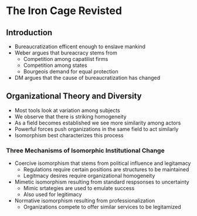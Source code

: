 # The Iron Cage Revisted  

## Introduction  
 - Bureaucratization efficent enough to enslave mankind  
 - Weber argues that bureacracy stems from  
   - Competition among capatilist firms  
   - Competition among states  
   - Bourgeois demand for equal protection  
 - DM argues that the cause of bureaucratization has changed  

## Organizational Theory and Diversity  
 - Most tools look at variation among subjects  
 - We observe that there is striking homogeneity  
 - As a field becomes established we see more similarity among actors  
 - Powerful forces push organizations in the same field to act similarly  
 - Isomorphism best characterizes this process  

### Three Mechanisms of Isomorphic Institutional Change  
 - Coercive isomorphism that stems from political influence and legitamacy  
   - Regulations require certain positions are structures to be maintained  
   - Legitmacy desires require organizational homogeneity  
 - Mimetic isomorphism resulting from standard respsonses to uncertainty  
   - Mimic srtategies are used to emulate success  
   - Also used for legitimacy  
 - Normative isomorphism resulting from professionalization  
   - Organizations compete to offer similar services to be legitamized  



